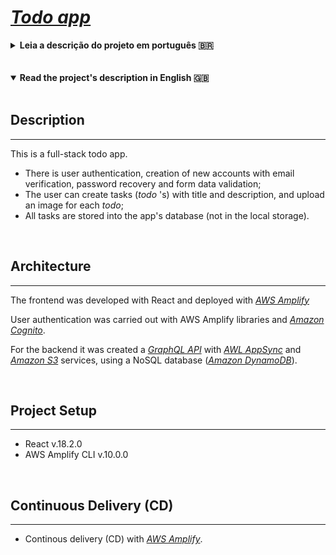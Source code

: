 # _[Todo app](https://master.da3owp9wefdc1.amplifyapp.com/)_

<details>
<summary><strong>Leia a descrição do projeto em português 🇧🇷</strong></summary>
<br />

## Descrição

<hr>

Este é um app de lista de afazeres (_todo app_) full-stack:

- Há autenticação de usuário, criação de conta com verificação de email, recuperação de senha e validação de dados no formulário de login.
- O usuário pode criar tarefas com título e descrição, além de poder fazer upload de imagens.
- As tarefas ficam salvas no banco de dados da aplicação (e não no local storage).

</br>

## Arquitetura

<hr>

O frontend do projeto foi desenvolvido em React e hospedado com o serviço _[AWS Amplify](https://aws.amazon.com/amplify/)_

A autenticação de usuário foi feita através da _[Amazon Cognito](https://aws.amazon.com/cognito/)_ e de _libraries_ da AWS Amplify.

No backend foi criada uma API _[GraphQL](https://graphql.org/)_ com os serviços _[AWL AppSync](https://aws.amazon.com/pt/appsync/)_ e _[Amazon S3](https://aws.amazon.com/pt/s3/)_ num banco de dados NoSQL (_[Amazon DynamoDB](https://aws.amazon.com/pt/dynamodb/)_).

</br>

## Setup do projeto

<hr>

- React v.18.2.0
- AWS Amplify CLI v.10.0.0

<br>

## Continuous Delivery (CD)

<hr>

- Processo de entrega contínuo (CD) com _[AWS Amplify](https://master.da3owp9wefdc1.amplifyapp.com/)_.

</details>

<br />
<br />
<details open>
<summary><strong>Read the project's description in English 🇬🇧</strong></summary>
<br />

## Description

<hr>

This is a full-stack todo app.

- There is user authentication, creation of new accounts with email verification, password recovery and form data validation;
- The user can create tasks (_todo_ 's) with title and description, and upload an image for each _todo_;
- All tasks are stored into the app's database (not in the local storage).

</br>

## Architecture

<hr>

The frontend was developed with React and deployed with _[AWS Amplify](https://aws.amazon.com/amplify/)_

User authentication was carried out with AWS Amplify libraries and _[Amazon Cognito](https://aws.amazon.com/cognito/)_.

For the backend it was created a _[GraphQL API](https://graphql.org/)_ with _[AWL AppSync](https://aws.amazon.com/pt/appsync/)_ and _[Amazon S3](https://aws.amazon.com/pt/s3/)_ services, using a NoSQL database (_[Amazon DynamoDB](https://aws.amazon.com/pt/dynamodb/)_).

</br>

## Project Setup

<hr>

- React v.18.2.0
- AWS Amplify CLI v.10.0.0

<br>

## Continuous Delivery (CD)

<hr>

- Continous delivery (CD) with _[AWS Amplify](https://master.da3owp9wefdc1.amplifyapp.com/)_.

</details>
